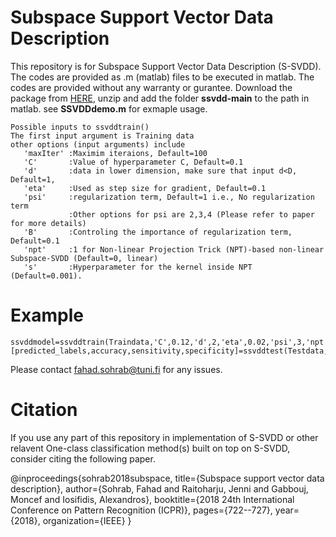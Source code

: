 # Subspace Support Vector Data Description

This repository is for Subspace Support Vector Data Description (S-SVDD). The codes are provided as .m (matlab) files to be executed in matlab. The codes are provided without any warranty or gurantee. Download the package from [HERE](https://github.com/fahadsohrab/ssvdd/archive/main.zip), unzip and add the folder **ssvdd-main** to the path in matlab. see **SSVDDdemo.m** for exmaple usage.
```text
Possible inputs to ssvddtrain()
The first input argument is Training data
other options (input arguments) include
   'maxIter' :Maximim iteraions, Default=100
   'C'       :Value of hyperparameter C, Default=0.1
   'd'       :data in lower dimension, make sure that input d<D, Default=1,
   'eta'     :Used as step size for gradient, Default=0.1
   'psi'     :regularization term, Default=1 i.e., No regularization term
             :Other options for psi are 2,3,4 (Please refer to paper for more details)
   'B'       :Controling the importance of regularization term, Default=0.1
   'npt'     :1 for Non-linear Projection Trick (NPT)-based non-linear Subspace-SVDD (Default=0, linear)
   's'       :Hyperparameter for the kernel inside NPT (Default=0.001). 
```
# Example 
```text
ssvddmodel=ssvddtrain(Traindata,'C',0.12,'d',2,'eta',0.02,'psi',3,'npt',1,'s',0.01);
[predicted_labels,accuracy,sensitivity,specificity]=ssvddtest(Testdata,testlabels,ssvddmodel); 
```

Please contact fahad.sohrab@tuni.fi for any issues.

# Citation
If you use any part of this repository in implementation of S-SVDD or other relavent One-class classification method(s) built on top on S-SVDD, consider citing the following paper.

@inproceedings{sohrab2018subspace,
  title={Subspace support vector data description},
  author={Sohrab, Fahad and Raitoharju, Jenni and Gabbouj, Moncef and Iosifidis, Alexandros},
  booktitle={2018 24th International Conference on Pattern Recognition (ICPR)},
  pages={722--727},
  year={2018},
  organization={IEEE}
}
